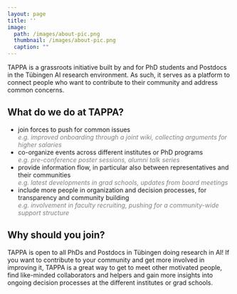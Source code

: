 ```yaml
---
layout: page
title: ''
image:
  path: /images/about-pic.png
  thumbnail: /images/about-pic.png
  caption: ""
---
```


TAPPA is a grassroots initiative built by and for PhD students and Postdocs in the Tübingen AI research environment. As such, it serves as a platform to connect people who want to contribute to their community and address common concerns.

## What do we do at TAPPA?

- join forces to push for common issues\
<span style="color: gray;">*e.g. improved onboarding through a joint wiki, collecting arguments for higher salaries*</span>
- co-organize events across different institutes or PhD programs\
<span style="color: gray;">*e.g. pre-conference poster sessions, alumni talk series*</span>
- provide information flow, in particular also between representatives and their communities\
<span style="color: gray;">*e.g. latest developments in grad schools, updates from board meetings*</span>
- include more people in organization and decision processes, for transparency and community building\
<span style="color: gray;">*e.g. involvement in faculty recruiting, pushing for a community-wide support structure*</span>

## Why should you join?
TAPPA is open to all PhDs and Postdocs in Tübingen doing research in AI!
If you want to contribute to your community and get more involved in improving it, TAPPA is a great way to get to meet other motivated people, find like-minded collaborators and helpers and gain more insights into ongoing decision processes at the different institutes or grad schools.
